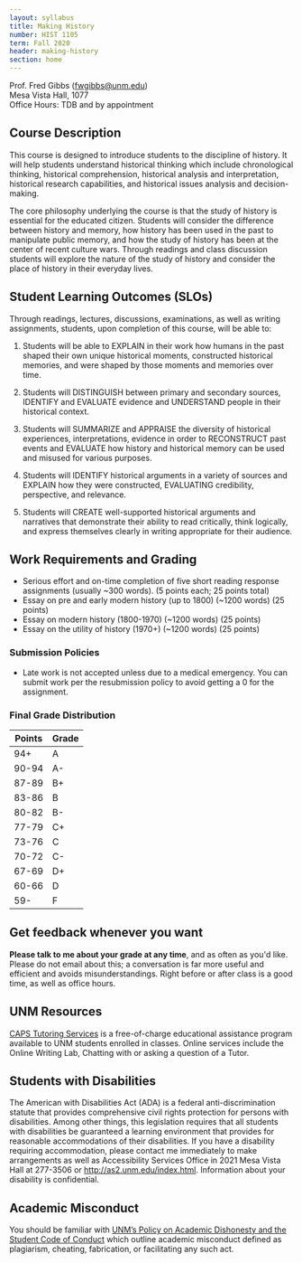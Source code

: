 ```yaml
---
layout: syllabus
title: Making History
number: HIST 1105
term: Fall 2020
header: making-history
section: home
---
```

Prof. Fred Gibbs \([fwgibbs@unm.edu](mailto:fwgibbs@unm.edu)\)    
Mesa Vista Hall, 1077    
Office Hours: TDB and by appointment

## Course Description
This course is designed to introduce students to the discipline of history. It will help students understand historical thinking which include chronological thinking, historical comprehension, historical analysis and interpretation, historical research capabilities, and historical issues analysis and decision-making.

The core philosophy underlying the course is that the study of history is essential for the educated citizen. Students will consider the difference between history and memory, how history has been used in the past to manipulate public memory, and how the study of history has been at the center of recent culture wars. Through readings and class discussion students will explore the nature of the study of history and consider the place of history in their everyday lives.


## Student Learning Outcomes (SLOs)
Through readings, lectures, discussions, examinations, as well as writing assignments, students, upon completion of this course, will be able to:
1. Students will be able to EXPLAIN in their work how humans in the past shaped their own unique historical moments, constructed historical memories, and were shaped by those moments and memories over time.

2. Students will DISTINGUISH between primary and secondary sources, IDENTIFY and EVALUATE evidence and UNDERSTAND people in their historical context.

3. Students will SUMMARIZE and APPRAISE the diversity of historical experiences, interpretations, evidence in order to RECONSTRUCT past events and EVALUATE how history and historical memory can be used and misused for various purposes.

4. Students will IDENTIFY historical arguments in a variety of sources and EXPLAIN how they were constructed, EVALUATING credibility, perspective, and relevance.

5. Students will CREATE well-supported historical arguments and narratives that demonstrate their ability to read critically, think logically, and express themselves clearly in writing appropriate for their audience.


## Work Requirements and Grading
- Serious effort and on-time completion of five short reading response assignments (usually ~300 words). (5 points each; 25 points total)
- Essay on pre and early modern history (up to 1800) (~1200 words)  (25 points)
- Essay on modern history (1800-1970) (~1200 words) (25 points)
- Essay on the utility of history (1970+) (~1200 words) (25 points)

### Submission Policies
- Late work is not accepted unless due to a medical emergency. You can submit work per the resubmission policy to avoid getting a 0 for the assignment.


### Final Grade Distribution

Points | Grade
--- | ---
94+ | A
90-94 | A-
87-89 | B+
83-86 | B
80-82 | B-
77-79 | C+
73-76 | C
70-72 | C-
67-69 | D+
60-66 | D
59- | F


## Get feedback whenever you want
**Please talk to me about your grade at any time**, and as often as you'd like. Please do not email about this; a conversation is far more useful and efficient and avoids misunderstandings. Right before or after class is a good time, as well as office hours.

## UNM Resources
[CAPS Tutoring Services](http://caps.unm.edu/programs/online-tutoring/) is a free-of-charge educational assistance program available to UNM students
enrolled in classes. Online services include the Online Writing Lab, Chatting with or
asking a question of a Tutor.

## Students with Disabilities
The American with Disabilities Act (ADA) is a federal anti-discrimination statute that provides comprehensive civil rights protection for persons with disabilities. Among other things, this legislation requires that all students with disabilities be guaranteed a learning environment that provides for reasonable accommodations of their disabilities. If you have a disability requiring accommodation, please contact me immediately to make arrangements as well as Accessibility Services Office in 2021 Mesa Vista Hall at 277-3506 or http://as2.unm.edu/index.html. Information about your disability is confidential.

## Academic Misconduct
You should be familiar with [UNM’s Policy on Academic Dishonesty and the Student Code of Conduct](http://pathfinder.unm.edu/policies.htm#studentcode) which outline academic misconduct defined as plagiarism, cheating, fabrication, or facilitating any such act.

